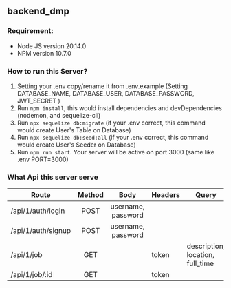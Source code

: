 ## backend_dmp

### Requirement:
* Node JS version 20.14.0
* NPM version 10.7.0

### How to run this Server?
1. Setting your .env copy/rename it from .env.example (Setting DATABASE_NAME, DATABASE_USER, DATABASE_PASSWORD, JWT_SECRET )
2. Run <code>npm install</code>, this would install dependencies and devDependencies (nodemon, and sequelize-cli)
3. Run <code>npx sequelize db:migrate</code> (if your .env correct, this command would create User's Table on Database)
4. Run <code>npx sequelize db:seed:all</code> (if your .env correct, this command would create User's Seeder on Database)
5. Run <code>npm run start</code>. Your server will be active on port 3000 (same like .env PORT=3000)

### What Api this server serve
| Route              | Method | Body               | Headers | Query                           | Param |
| -------------      |:------:| :-----------------:|---------|-------------------------------- |-------|
| /api/1/auth/login  | POST   | username, password |         |                                 |       |
| /api/1/auth/signup | POST   | username, password |         |                                 |       |
| /api/1/job         | GET    |                    | token   |description, location, full_time |       |
| /api/1/job/:id     | GET    |                    | token   |                                 | id    |
